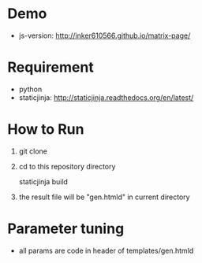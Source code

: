 Demo
========

* js-version: http://inker610566.github.io/matrix-page/

Requirement
===========

* python
* staticjinja: http://staticjinja.readthedocs.org/en/latest/

How to Run
==========

1. git clone
2. cd to this repository directory

	staticjinja build
3. the result file will be "gen.htmld" in current directory

Parameter tuning
================
	
* all params are code in header of templates/gen.htmld

